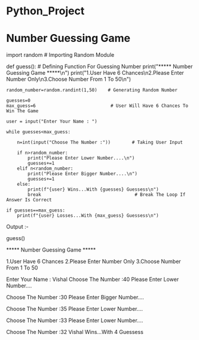 # Python_Project

# Number Guessing Game

import random    # Importing Random Module

def guess():                          # Defining Function For Guessing Number
    print("*****  Number Guessing Game  *****\n")
    print("1.User Have 6 Chances\n2.Please Enter Number Only\n3.Choose Number From 1 To 50\n")
    
    random_number=random.randint(1,50)    # Generating Random Number
    
    guesses=0
    max_guess=6                            # User Will Have 6 Chances To Win The Game
    
    user = input("Enter Your Name : ")
    
    while guesses<max_guess:
        
        n=int(input("Choose The Number :"))        # Taking User Input
        
        if n>random_number:
            print("Please Enter Lower Number....\n")
            guesses+=1
        elif n<random_number:
            print("Please Enter Bigger Number....\n")
            guesses+=1
        else:
            print(f"{user} Wins...With {guesses} Guessess\n")
            break                                   # Break The Loop If Answer Is Correct
            
    if guesses==max_guess:
        print(f"{user} Losses...With {max_guess} Guessess\n")
        

Output :- 

guess()

*****  Number Guessing Game  *****

1.User Have 6 Chances
2.Please Enter Number Only
3.Choose Number From 1 To 50

Enter Your Name : Vishal
Choose The Number :40
Please Enter Lower Number....

Choose The Number :30
Please Enter Bigger Number....

Choose The Number :35
Please Enter Lower Number....

Choose The Number :33
Please Enter Lower Number....

Choose The Number :32
Vishal Wins...With 4 Guessess	
